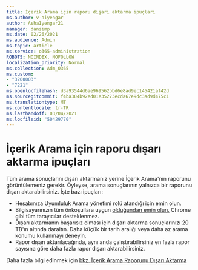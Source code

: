 ```yaml
---
title: İçerik Arama için raporu dışarı aktarma ipuçları
ms.author: v-aiyengar
author: AshaIyengar21
manager: dansimp
ms.date: 02/26/2021
ms.audience: Admin
ms.topic: article
ms.service: o365-administration
ROBOTS: NOINDEX, NOFOLLOW
localization_priority: Normal
ms.collection: Adm_O365
ms.custom:
- "3200003"
- "7221"
ms.openlocfilehash: d3a93544d6ae969562bbd6e8ad9ec145421af42d
ms.sourcegitcommit: f4ba304b92ed01e35273ecda67e9dc3ad9d475c1
ms.translationtype: MT
ms.contentlocale: tr-TR
ms.lasthandoff: 03/04/2021
ms.locfileid: "50429770"
---
```

# <a name="tips-for-exporting-a-report-for-content-search"></a>İçerik Arama için raporu dışarı aktarma ipuçları

Tüm arama sonuçlarını dışarı aktarmanız yerine İçerik Arama'nın raporunu görüntülemeniz gerekir. Öyleyse, arama sonuçlarının yalnızca bir raporunu dışarı aktarabilirsiniz. İşte bazı ipuçları:

- Hesabınıza Uyumluluk Arama yönetimi rolü atandığı için emin olun.
- Bilgisayarınızın tüm önkoşullara uygun [olduğundan emin olun.](https://go.microsoft.com/fwlink/?linkid=2102407) Chrome gibi tüm tarayıcılar desteklenmez.
- Dışarı aktarmanın başarısız olması için dışarı aktarma sonuçlarınızı 20 TB'ın altında daraltın. Daha küçük bir tarih aralığı veya daha az arama konumu kullanmayı deneyin.
- Rapor dışarı aktarılacağında, aynı anda çalıştırabilirsiniz en fazla rapor sayısına göre daha fazla rapor dışarı aktarabilirsiniz.

Daha fazla bilgi edinmek için [bkz. İçerik Arama Raporunu Dışarı Aktarma](https://go.microsoft.com/fwlink/?linkid=2102409)